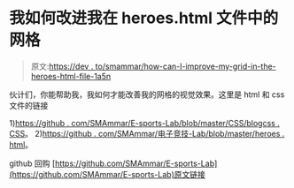 # 我如何改进我在 heroes.html 文件中的网格

> 原文:[https://dev . to/smammar/how-can-I-improve-my-grid-in-the-heroes-html-file-1a5n](https://dev.to/smammar/how-can-i-improve-my-grid-in-the-heroes-html-file-1a5n)

伙计们，你能帮助我，我如何才能改善我的网格的视觉效果。这里是 html 和 css 文件的链接

1)[https://github . com/SMAmmar/E-sports-Lab/blob/master/CSS/blogcss . CSS](https://github.com/SMAmmar/E-sports-Lab/blob/master/css/blogcss.css)。
2)[https://github . com/SMAmmar/电子竞技-Lab/blob/master/heroes . html](https://github.com/SMAmmar/E-sports-Lab/blob/master/heroes.html)。

github 回购
[https://github.com/SMAmmar/E-sports-Lab](https://github.com/SMAmmar/E-sports-Lab)原文链接